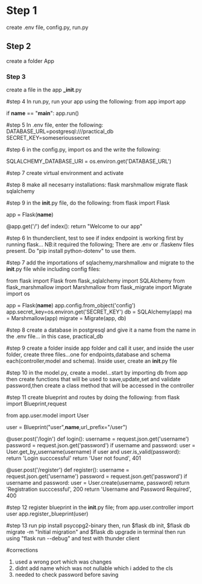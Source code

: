 # Step 1

create .env file, config.py, run.py

## Step 2

create a folder App

### Step 3

create a file in the app **\_init**.py

#step 4
In run.py, run your app using the following:
from app import app

if **name** == "**main**":
app.run()

#step 5
In .env file, enter the following:
DATABASE_URL=postgresql:///practical_db
SECRET_KEY=someserioussecret

#step 6
in the config.py, import os and the write the following:

SQLALCHEMY_DATABASE_URI = os.environ.get('DATABASE_URL')

#step 7
create virtual environment and activate

#step 8
make all necesarry installations:
flask
marshmallow
migrate
flask sqlalchemy

#step 9
in the **init**.py file, do the following:
from flask import Flask

app = Flask(**name**)

@app.get('/')
def index():
return "Welcome to our app"

#step 6
In thunderclient, test to see if index endpoint is working first by running flask...
NB:it required the following; There are .env or .flaskenv files present. Do "pip install python-dotenv" to use them.

#step 7
add the importations of sqlachemy,marshmallow and migrate to the **init**.py file while including config files:

from flask import Flask
from flask_sqlalchemy import SQLAlchemy
from flask_marshmallow import Marshmallow
from flask_migrate import Migrate
import os

app = Flask(**name**)
app.config.from_object('config')
app.secret_key=os.environ.get('SECRET_KEY')
db = SQLAlchemy(app)
ma = Marshmallow(app)
migrate = Migrate(app, db)

#step 8
create a database in postgresql and give it a name from the name in the .env file... in this case, practical_db

#step 9
create a folder inside app folder and call it user, and inside the user folder, create three files...one for endpoints,database and schema each(controller,model and schema). Inside user, create an **init**.py file

#step 10
in the model.py, create a model...start by importing db from app
then create functions that will be used to save,update,set and validate password,then create a class method that will be accessed in the controller

#step 11
create blueprint and routes by doing the following:
from flask import Blueprint,request

from app.user.model import User

user = Blueprint("user",**name**,url_prefix="/user")

@user.post('/login')
def login():
username = request.json.get('username')
password = request.json.get('password')
if username and password:
user = User.get_by_username(username)
if user and user.is_valid(password):
return 'Login succcessful'
return 'User not found', 401

@user.post('/register')
def register():
username = request.json.get('username')
password = request.json.get('password')
if username and password:
user = User.create(username, password)
return 'Registration succcessful', 200
return 'Username and Password Required', 400

#step 12
register blueprint in the **init**.py file;
from app.user.controller import user
app.register_blueprint(user)

#step 13
run pip install psycopg2-binary then,
run $flask db init, $flask db migrate -m "Initial migration" and $flask db upgrade in terminal then run using "flask run --debug" and test with thunder client

#corrections

1. used a wrong port which was changes
2. didnt add name which was not nullable which i added to the cls
3. needed to check password before saving
